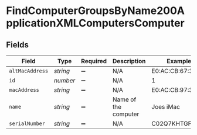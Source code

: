 # FindComputerGroupsByName200ApplicationXMLComputersComputer


## Fields

| Field                | Type                 | Required             | Description          | Example              |
| -------------------- | -------------------- | -------------------- | -------------------- | -------------------- |
| `altMacAddress`      | *string*             | :heavy_minus_sign:   | N/A                  | E0:AC:CB:67:36:T4    |
| `id`                 | *number*             | :heavy_minus_sign:   | N/A                  | 1                    |
| `macAddress`         | *string*             | :heavy_minus_sign:   | N/A                  | E0:AC:CB:97:36:G4    |
| `name`               | *string*             | :heavy_minus_sign:   | Name of the computer | Joes iMac            |
| `serialNumber`       | *string*             | :heavy_minus_sign:   | N/A                  | C02Q7KHTGFWF         |
